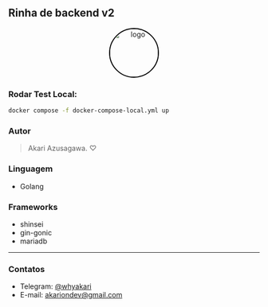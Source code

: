 ## Rinha de backend v2

<div align="center">
   <img src="https://github.com/whyakari/rinha-de-backend-v2/assets/58480908/952f6512-7a8f-45d5-ab01-9505c32f1890" style="width: 96px; border-radius: 100%; border: 2px solid #000;" alt="logo">
</div>

### Rodar Test Local:
```bash
docker compose -f docker-compose-local.yml up
```

### Autor
> Akari Azusagawa. ♡

### Linguagem
- Golang
### Frameworks
- shinsei
- gin-gonic
- mariadb
--------

### Contatos
- Telegram: [@whyakari](https://t.me/whyakari)
- E-mail: akariondev@gmail.com
